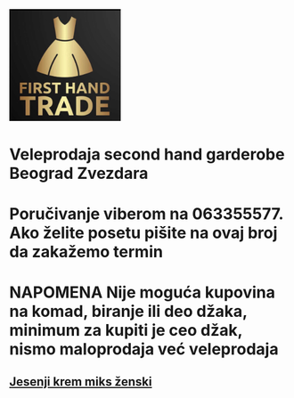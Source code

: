 <img src="firsthandtradelogo.jpg" width="200">

# Veleprodaja second hand garderobe Beograd Zvezdara
 
# Poručivanje viberom na 063355577. Ako želite posetu pišite na ovaj broj da zakažemo termin

# NAPOMENA Nije moguća kupovina na komad, biranje ili deo džaka, minimum za kupiti je ceo džak, nismo maloprodaja već veleprodaja

## [Jesenji krem miks ženski](https://www.facebook.com/share/7RjqoyHUUeV4SFhv/?)
